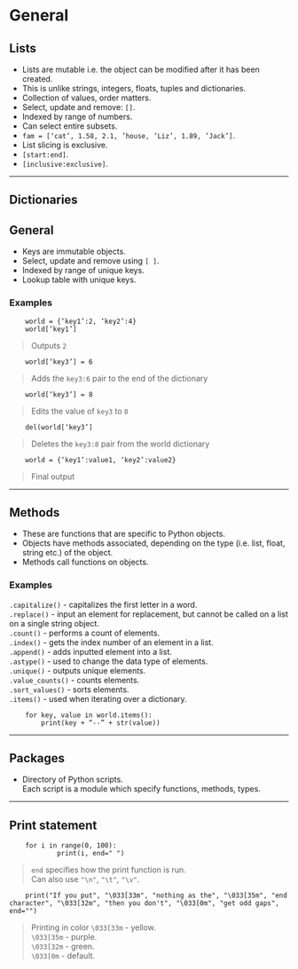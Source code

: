 # General  

## Lists  
- Lists are mutable i.e. the object can be modified after it has been created.  
- This is unlike strings, integers, floats, tuples and dictionaries.  
- Collection of values, order matters.  
- Select, update and remove: `[]`.  
- Indexed by range of numbers.  
- Can select entire subsets.  
- `fam = [‘cat’, 1.58, 2.1, ’house, ’Liz’, 1.89, ’Jack’]`.  
- List slicing is exclusive.  
- `[start:end]`.  
- `[inclusive:exclusive]`.  

---

## Dictionaries  

## General  
- Keys are immutable objects.  
- Select, update and remove using `[ ]`.    
- Indexed by range of unique keys.  
- Lookup table with unique keys.  

### Examples  

        world = {‘key1’:2, ‘key2’:4}  
        world[‘key1’]  
> Outputs `2`  

        world[‘key3’] = 6  
> Adds the `key3:6` pair to the end of the dictionary  

        world[‘key3’] = 8  
> Edits the value of `key3` to `8`  

        del(world[‘key3’]  
> Deletes the `key3:8` pair from the world dictionary  

        world = {‘key1’:value1, ‘key2’:value2}  
> Final output

---

## Methods
- These are functions that are specific to Python objects.  
- Objects have methods associated, depending on the type (i.e. list, float, string etc.) of the object.  
- Methods call functions on objects.  

### Examples
`.capitalize()` - capitalizes the first letter in a word.  
`.replace()` - input an element for replacement, but cannot be called on a list on a single string object.  
`.count()` - performs a count of elements.  
`.index()` - gets the index number of an element in a list.  
`.append()` - adds inputted element into a list.  
`.astype()` - used to change the data type of elements.  
`.unique()` - outputs unique elements.  
`.value_counts()` - counts elements.  
`.sort_values()` - sorts elements.  
`.items()` - used when iterating over a dictionary.   
 
        for key, value in world.items():  
            print(key + “--” + str(value))  

---

## Packages  
- Directory of Python scripts.  
Each script is a module which specify functions, methods, types.  

---

## Print statement  
        for i in range(0, 100):  
                print(i, end=" ")  
> `end` specifies how the print function is run.  
> Can also use `"\n"`, `"\t"`, `"\v"`.  

        print("If you put", "\033[33m", "nothing as the", "\033[35m", "end character", "\033[32m", "then you don't", "\033[0m", "get odd gaps", end="")  
> Printing in color
> `\033[33m` - yellow.  
> `\033[35m` - purple.  
> `\033[32m` - green.  
> `\033[0m` - default.  
